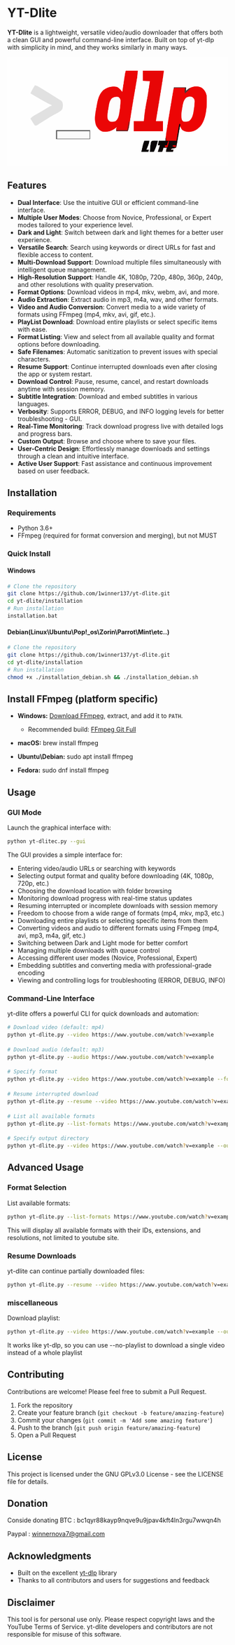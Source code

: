 # YT-Dlite

**YT-Dlite** is a lightweight, versatile video/audio downloader that offers both a clean GUI and powerful command-line interface. Built on top of yt-dlp with simplicity in mind, and they works similarly in many ways.

![YT-Dlite Logo](https://github.com/1winner137/yt-dlite/blob/main/.github/yt-dlp.svg)

## Features

- **Dual Interface**: Use the intuitive GUI or efficient command-line interface.
- **Multiple User Modes**: Choose from Novice, Professional, or Expert modes tailored to your experience level.
- **Dark and Light**: Switch between dark and light themes for a better user experience.
- **Versatile Search**: Search using keywords or direct URLs for fast and flexible access to content.
- **Multi-Download Support**: Download multiple files simultaneously with intelligent queue management.
- **High-Resolution Support**: Handle 4K, 1080p, 720p, 480p, 360p, 240p, and other resolutions with quality preservation.
- **Format Options**: Download videos in mp4, mkv, webm, avi, and more.
- **Audio Extraction**: Extract audio in mp3, m4a, wav, and other formats.
- **Video and Audio Conversion**: Convert media to a wide variety of formats using FFmpeg (mp4, mkv, avi, gif, etc.).
- **PlayList Download**: Download entire playlists or select specific items with ease.
- **Format Listing**: View and select from all available quality and format options before downloading.
- **Safe Filenames**: Automatic sanitization to prevent issues with special characters.
- **Resume Support**: Continue interrupted downloads even after closing the app or system restart.
- **Download Control**: Pause, resume, cancel, and restart downloads anytime with session memory.
- **Subtitle Integration**: Download and embed subtitles in various languages.
- **Verbosity**: Supports ERROR, DEBUG, and INFO logging levels for better troubleshooting - GUI.
- **Real-Time Monitoring**: Track download progress live with detailed logs and progress bars.
- **Custom Output**: Browse and choose where to save your files.
- **User-Centric Design**: Effortlessly manage downloads and settings through a clean and intuitive interface.
- **Active User Support**: Fast assistance and continuous improvement based on user feedback.


## Installation

### Requirements

- Python 3.6+
- FFmpeg (required for format conversion and merging), but not MUST

### Quick Install
#### Windows
```bash
# Clone the repository
git clone https://github.com/1winner137/yt-dlite.git
cd yt-dlite/installation
# Run installation
installation.bat
```
#### Debian(Linux\Ubuntu\Pop!_os\Zorin\Parrot\Mint\etc..)
```bash
# Clone the repository
git clone https://github.com/1winner137/yt-dlite.git
cd yt-dlite/installation
# Run installation
chmod +x ./installation_debian.sh && ./installation_debian.sh
```

## Install FFmpeg (platform specific)
- **Windows:** [Download FFmpeg](https://ffmpeg.org/download.html), extract, and add it to `PATH`.  
  - Recommended build: [FFmpeg Git Full](https://www.gyan.dev/ffmpeg/builds/ffmpeg-git-full.7z)  

- **macOS:**  brew install ffmpeg
- **Ubuntu\Debian:** sudo apt install ffmpeg
- **Fedora:** sudo dnf install ffmpeg


## Usage

### GUI Mode

Launch the graphical interface with:

```bash
python yt-dlitec.py --gui
```

The GUI provides a simple interface for:
- Entering video/audio URLs or searching with keywords
- Selecting output format and quality before downloading (4K, 1080p, 720p, etc.)
- Choosing the download location with folder browsing
- Monitoring download progress with real-time status updates
- Resuming interrupted or incomplete downloads with session memory
- Freedom to choose from a wide range of formats (mp4, mkv, mp3, etc.)
- Downloading entire playlists or selecting specific items from them
- Converting videos and audio to different formats using FFmpeg (mp4, avi, mp3, m4a, gif, etc.)
- Switching between Dark and Light mode for better comfort
- Managing multiple downloads with queue control
- Accessing different user modes (Novice, Professional, Expert)
- Embedding subtitles and converting media with professional-grade encoding
- Viewing and controlling logs for troubleshooting (ERROR, DEBUG, INFO)


### Command-Line Interface

yt-dlite offers a powerful CLI for quick downloads and automation:

```bash
# Download video (default: mp4)
python yt-dlite.py --video https://www.youtube.com/watch?v=example

# Download audio (default: mp3)
python yt-dlite.py --audio https://www.youtube.com/watch?v=example

# Specify format
python yt-dlite.py --video https://www.youtube.com/watch?v=example --format webm

# Resume interrupted download
python yt-dlite.py --resume --video https://www.youtube.com/watch?v=example

# List all available formats
python yt-dlite.py --list-formats https://www.youtube.com/watch?v=example

# Specify output directory
python yt-dlite.py --video https://www.youtube.com/watch?v=example --output /path/to/save
```

## Advanced Usage

### Format Selection

List available formats:

```bash
python yt-dlite.py --list-formats https://www.youtube.com/watch?v=example
```

This will display all available formats with their IDs, extensions, and resolutions, not limited to youtube site.

### Resume Downloads

yt-dlite can continue partially downloaded files:

```bash
python yt-dlite.py --resume --video https://www.youtube.com/watch?v=example
```

### miscellaneous

Download playlist:

```bash
python yt-dlite.py --video https://www.youtube.com/watch?v=example --output ~/Downloads
```
It works like yt-dlp, so you can use --no-playlist to download a single video instead of a whole playlist
## Contributing

Contributions are welcome! Please feel free to submit a Pull Request.

1. Fork the repository
2. Create your feature branch (`git checkout -b feature/amazing-feature`)
3. Commit your changes (`git commit -m 'Add some amazing feature'`)
4. Push to the branch (`git push origin feature/amazing-feature`)
5. Open a Pull Request

## License

This project is licensed under the GNU GPLv3.0 License - see the LICENSE file for details.

## Donation
Conside donating
BTC : bc1qyr88kayp9nqve9u9jpav4kft4ln3rgu7wwqn4h 

Paypal : winnernova7@gmail.com

## Acknowledgments

- Built on the excellent [yt-dlp](https://github.com/yt-dlp/yt-dlp) library
- Thanks to all contributors and users for suggestions and feedback

## Disclaimer

This tool is for personal use only. Please respect copyright laws and the YouTube Terms of Service. yt-dlite developers and contributors are not responsible for misuse of this software.
